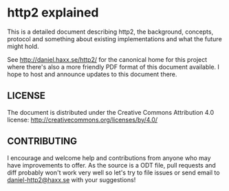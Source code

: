 http2 explained
===============

This is a detailed document describing http2, the background, concepts,
protocol and something about existing implementations and what the future
might hold.

See http://daniel.haxx.se/http2/ for the canonical home for this project where
there's also a more friendly PDF format of this document available. I hope to
host and announce updates to this document there.

LICENSE
-------

The document is distributed under the Creative Commons Attribution 4.0
license: http://creativecommons.org/licenses/by/4.0/

CONTRIBUTING
------------

I encourage and welcome help and contributions from anyone who may have
improvements to offer. As the source is a ODT file, pull requests and diff
probably won't work very well so let's try to file issues or send email to
daniel-http2@haxx.se with your suggestions!
